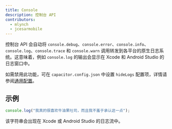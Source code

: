 ```yaml
---
title: Console
description: 控制台 API
contributors:
  - mlynch
  - jcesarmobile
---
```


<plugin-platforms platforms="pwa,ios,android"></plugin-platforms>

控制台 API 会自动将 `console.debug`、`console.error`、`console.info`、`console.log`、`console.trace` 和 `console.warn` 调用转发到各平台的原生日志系统。这意味着，例如 `console.log` 的输出会显示在 Xcode 和 Android Studio 的日志窗口中。

如需禁用此功能，可在 `capacitor.config.json` 中设置 `hideLogs` 配置项，详情请参阅[通用配置](/basics/configuring-your-app.md#common-configuration)。

## 示例

```typescript
console.log("我真的很喜欢牛油果吐司，而且我不羞于承认这一点");
```

该字符串会出现在 Xcode 或 Android Studio 的日志流中。